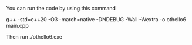 You can run the code by using this command

g++ -std=c++20 -O3 -march=native -DNDEBUG -Wall -Wextra -o othello6 main.cpp

Then run ./othello6.exe